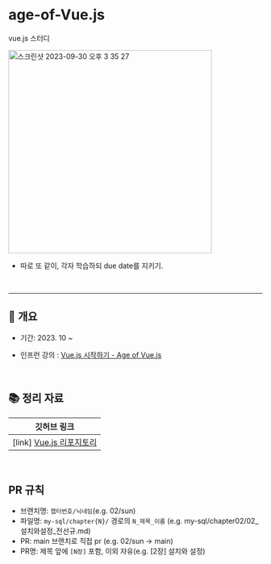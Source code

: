 # age-of-Vue.js
vue.js 스터디 

<img width="403" alt="스크린샷 2023-09-30 오후 3 35 27" src="https://github.com/concordians/age-of-Vue.js/assets/37764639/8b93005a-196b-4cc1-b7fe-4c96ccc51b8e">


- 따로 또 같이, 각자 학습하되 due date를 지키기.
</br>

-----

## 📆 개요

- 기간: 2023. 10 ~

- 인프런 강의 : [Vue.js 시작하기 - Age of Vue.js](https://github.com/joshua1988/learn-vue-js)

<br>

## 📚 정리 자료
| 깃허브 링크                              | 
| --------------------------------- | 
| [link] [Vue.js 리포지토리](https://github.com/joshua1988/learn-vue-js)   |                  |  |

<br>

## PR 규칙

- 브랜치명: `챕터번호/닉네임`(e.g. 02/sun)
- 파일명: `my-sql/chapter{N}/` 경로의 `N_제목_이름` (e.g. my-sql/chapter02/02\_설치와설정_전선규.md)
- PR: main 브랜치로 직접 pr (e.g. 02/sun -> main)
- PR명: 제목 앞에 `[N장]` 포함, 이외 자유(e.g. [2장] 설치와 설정)

<br>
